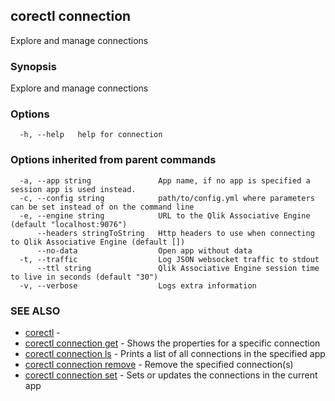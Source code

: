 ## corectl connection

Explore and manage connections

### Synopsis

Explore and manage connections

### Options

```
  -h, --help   help for connection
```

### Options inherited from parent commands

```
  -a, --app string               App name, if no app is specified a session app is used instead.
  -c, --config string            path/to/config.yml where parameters can be set instead of on the command line
  -e, --engine string            URL to the Qlik Associative Engine (default "localhost:9076")
      --headers stringToString   Http headers to use when connecting to Qlik Associative Engine (default [])
      --no-data                  Open app without data
  -t, --traffic                  Log JSON websocket traffic to stdout
      --ttl string               Qlik Associative Engine session time to live in seconds (default "30")
  -v, --verbose                  Logs extra information
```

### SEE ALSO

* [corectl](corectl.md)	 - 
* [corectl connection get](corectl_connection_get.md)	 - Shows the properties for a specific connection
* [corectl connection ls](corectl_connection_ls.md)	 - Prints a list of all connections in the specified app
* [corectl connection remove](corectl_connection_remove.md)	 - Remove the specified connection(s)
* [corectl connection set](corectl_connection_set.md)	 - Sets or updates the connections in the current app

